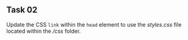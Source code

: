 ## Task 02
Update the CSS `link` within the `head` element to use the *styles.css* file located within the */css* folder. 